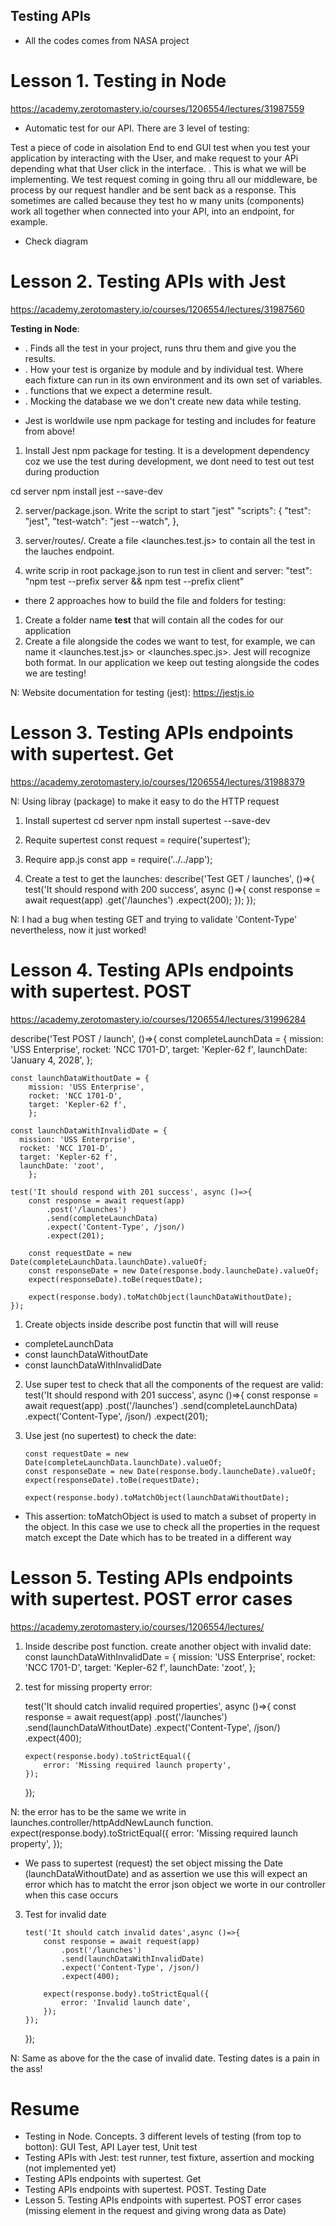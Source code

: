 ## Testing APIs

- All the codes comes from NASA project

# Lesson 1. Testing in Node

https://academy.zerotomastery.io/courses/1206554/lectures/31987559

- Automatic test for our API. There are 3 level of testing:

<Unit test> Test a piece of code in aisolation
<GUI Test> End to end GUI test when you test your application by interacting with the User, and make request to your APi depending what that User click in the interface.
<API Layer test>. This is what we will be implementing. We test request coming in going thru all our middleware, be process by our request handler and be sent back as a response. This sometimes are called <integration test> because they test ho w many units (components) work all together when connected into your API, into an endpoint, for example.

- Check <testing pyramid> diagram

# Lesson 2. Testing APIs with Jest

https://academy.zerotomastery.io/courses/1206554/lectures/31987560

**Testing in Node**:

- <Test runner>. Finds all the test in your project, runs thru them and give you the results.
- <Test fixtures>. How your test is organize by module and by individual test. Where each fixture can run in its own environment and its own set of variables.
- <Assertions>. functions that we expect a determine result.
- <Mocking>. Mocking the database we we don't create new data while testing.

* Jest is worldwile use npm package for testing and includes for feature from above!

1. Install Jest npm package for testing. It is a development dependency coz we use the test during development, we dont need to test out test during production

cd server
npm install jest --save-dev

2. server/package.json. Write the script to start "jest"
   "scripts": {
   "test": "jest",
   "test-watch": "jest --watch",
   },

3. server/routes/. Create a file <launches.test.js> to contain all the test in the lauches endpoint.

4. write scrip in root package.json to run test in client and server:
   "test": "npm test --prefix server && npm test --prefix client"

- there 2 approaches how to build the file and folders for testing:

1. Create a folder name **test** that will contain all the codes for our application
2. Create a file alongside the codes we want to test, for example, we can name it <launches.test.js> or <launches.spec.js>. Jest will recognize both format. In our application we keep out testing alongside the codes we are testing!

N: Website documentation for testing (jest):
https://jestjs.io

# Lesson 3. Testing APIs endpoints with supertest. Get

https://academy.zerotomastery.io/courses/1206554/lectures/31988379

N: Using <supertest> libray (package) to make it easy to do the HTTP request

1. Install supertest
   cd server
   npm install supertest --save-dev

2. Requite supertest
   const request = require('supertest');

3. Require app.js
   const app = require('../../app');

4. Create a test to get the launches:
   describe('Test GET / launches', ()=>{
   test('It should respond with 200 success', async ()=>{
   const response = await request(app)
   .get('/launches')
   .expect(200);
   });
   });

N: I had a bug when testing GET and trying to validate 'Content-Type' nevertheless, now it just worked!

# Lesson 4. Testing APIs endpoints with supertest. POST

https://academy.zerotomastery.io/courses/1206554/lectures/31996284

describe('Test POST / launch', ()=>{
const completeLaunchData = {
mission: 'USS Enterprise',
rocket: 'NCC 1701-D',
target: 'Kepler-62 f',
launchDate: 'January 4, 2028',
};

    const launchDataWithoutDate = {
        mission: 'USS Enterprise',
        rocket: 'NCC 1701-D',
        target: 'Kepler-62 f',
        };

    const launchDataWithInvalidDate = {
      mission: 'USS Enterprise',
      rocket: 'NCC 1701-D',
      target: 'Kepler-62 f',
      launchDate: 'zoot',
        };

    test('It should respond with 201 success', async ()=>{
        const response = await request(app)
            .post('/launches')
            .send(completeLaunchData)
            .expect('Content-Type', /json/)
            .expect(201);

        const requestDate = new Date(completeLaunchData.launchDate).valueOf;
        const responseDate = new Date(response.body.launcheDate).valueOf;
        expect(responseDate).toBe(requestDate);

        expect(response.body).toMatchObject(launchDataWithoutDate);
    });

1. Create objects inside describe post functin that will will reuse

- completeLaunchData
- const launchDataWithoutDate
- const launchDataWithInvalidDate

2.  Use super test to check that all the components of the request are valid:
    test('It should respond with 201 success', async ()=>{
    const response = await request(app)
    .post('/launches')
    .send(completeLaunchData)
    .expect('Content-Type', /json/)
    .expect(201);

3.  Use jest (no supertest) to check the date:

        const requestDate = new Date(completeLaunchData.launchDate).valueOf;
        const responseDate = new Date(response.body.launcheDate).valueOf;
        expect(responseDate).toBe(requestDate);

        expect(response.body).toMatchObject(launchDataWithoutDate);

- This assertion: toMatchObject is used to match a subset of property in the object. In this case we use to check all the properties in the request match except the Date which has to be treated in a different way

# Lesson 5. Testing APIs endpoints with supertest. POST error cases

https://academy.zerotomastery.io/courses/1206554/lectures/

1.  Inside describe post function. create another object with invalid date:
    const launchDataWithInvalidDate = {
    mission: 'USS Enterprise',
    rocket: 'NCC 1701-D',
    target: 'Kepler-62 f',
    launchDate: 'zoot',
    };

2.  test for missing property error:

    test('It should catch invalid required properties', async ()=>{
    const response = await request(app)
    .post('/launches')
    .send(launchDataWithoutDate)
    .expect('Content-Type', /json/)
    .expect(400);

        expect(response.body).toStrictEqual({
            error: 'Missing required launch property',
        });

    });

N: the error has to be the same we write in launches.controller/httpAddNewLaunch function.
expect(response.body).toStrictEqual({
error: 'Missing required launch property',
});

- We pass to supertest (request) the set object missing the Date (launchDataWithoutDate) and as assertion we use <toStrictEqual> this will expect an error which has to matcht the error json object we worte in our controller when this case occurs

3.  Test for invalid date

        test('It should catch invalid dates',async ()=>{
            const response = await request(app)
                .post('/launches')
                .send(launchDataWithInvalidDate)
                .expect('Content-Type', /json/)
                .expect(400);

            expect(response.body).toStrictEqual({
                error: 'Invalid launch date',
            });
        });

    });

N: Same as above for the the case of invalid date. Testing dates is a pain in the ass!

# Resume

- Testing in Node. Concepts. 3 different levels of testing (from top to botton): GUI Test, API Layer test, Unit test
- Testing APIs with Jest: test runner, test fixture, assertion and mocking (not implemented yet)
- Testing APIs endpoints with supertest. Get
- Testing APIs endpoints with supertest. POST. Testing Date
- Lesson 5. Testing APIs endpoints with supertest. POST error cases (missing element in the request and giving wrong data as Date)
